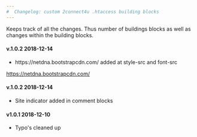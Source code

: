 ```yaml
---
#  Changelog: custom 2connect4u .htaccess building blocks
---
```


Keeps track of all the changes. Thus number of buildings blocks as well as changes within the building blocks.  

<h4>v.1.0.2 2018-12-14</h4>
<ul>
<li>https://netdna.bootstrapcdn.com/ added at style-src and font-src</br
    required by JCH Optimize plugin</li>
</ul>

https://netdna.bootstrapcdn.com/

<h4>v.1.0.2 2018-12-14</h4>
<ul>
<li>Site indicator added in comment blocks</li>
</ul>

<h4>v1.0.1 2018-12-10</h4>
<ul>
<li>Typo's cleaned up</li>
</ul>
